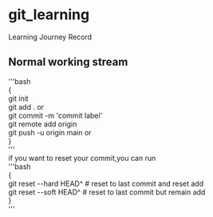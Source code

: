 # git_learning
Learning Journey Record
## Normal working stream  
'''bash  
{  
git init  
git add . or <file name >  
git commit -m 'commit label'  
git remote add origin <repository github url>  
git push -u origin main or <branch name>  
}  
'''  
if you want to reset your commit,you can run  
'''bash  
{  
git reset --hard HEAD^  # reset to last commit and reset add  
git reset --soft HEAD^  # reset to last commit but remain add  
}  
'''  
